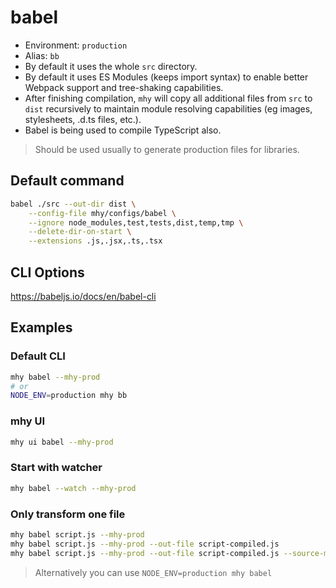 # babel

- Environment: `production`
- Alias: `bb`
- By default it uses the whole `src` directory.
- By default it uses ES Modules (keeps import syntax) to enable better Webpack support and tree-shaking capabilities.
- After finishing compilation, `mhy` will copy all additional files from `src` to `dist` recursively to maintain module resolving capabilities (eg images, stylesheets, .d.ts files, etc.).
- Babel is being used to compile TypeScript also.

> Should be used usually to generate production files for libraries.

## Default command
```bash
babel ./src --out-dir dist \
    --config-file mhy/configs/babel \
    --ignore node_modules,test,tests,dist,temp,tmp \
    --delete-dir-on-start \
    --extensions .js,.jsx,.ts,.tsx
```

## CLI Options
https://babeljs.io/docs/en/babel-cli

## Examples

### Default CLI
```bash
mhy babel --mhy-prod
# or
NODE_ENV=production mhy bb
```

### mhy UI
```bash
mhy ui babel --mhy-prod
```

### Start with watcher
```bash
mhy babel --watch --mhy-prod
```

### Only transform one file
```bash
mhy babel script.js --mhy-prod
mhy babel script.js --mhy-prod --out-file script-compiled.js
mhy babel script.js --mhy-prod --out-file script-compiled.js --source-maps
```
> Alternatively you can use `NODE_ENV=production mhy babel`


